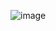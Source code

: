 ![image](https://user-images.githubusercontent.com/81574795/181684059-fa4f08df-feac-4049-ab95-4d3ffa3b497a.png)
